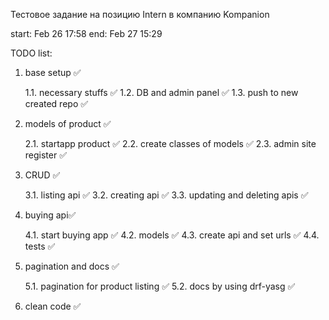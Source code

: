 Тестовое задание на позицию Intern в компанию Kompanion

start: Feb 26 17:58
end: Feb 27 15:29

TODO list:

1. base setup ✅

	1.1. necessary stuffs ✅
	1.2. DB and admin panel ✅ 
	1.3. push to new created repo ✅
	
2. models of product ✅

	2.1. startapp product ✅
	2.2. create classes of models ✅
	2.3. admin site register ✅
	
3. CRUD ✅

	3.1. listing api ✅
	3.2. creating api ✅
	3.3. updating and deleting apis ✅

4. buying api✅

	4.1. start buying app ✅
	4.2. models ✅
	4.3. create api and set urls ✅
	4.4. tests ✅ 
	
5. pagination and docs ✅

	5.1. pagination for product listing ✅
	5.2. docs by using drf-yasg ✅

6. clean code ✅
